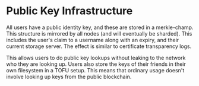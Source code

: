 # Public Key Infrastructure

All users have a public identity key, and these are stored in a merkle-champ. This structure is mirrored by all nodes (and will eventually be sharded). This includes the user's claim to a username along with an expiry, and their current storage server. The effect is similar to certificate transparency logs. 

This allows users to do public key lookups without leaking to the network who they are looking up. Users also store the keys of their friends in their own filesystem in a TOFU setup. This means that ordinary usage doesn't involve looking up keys from the public blockchain. 